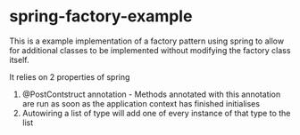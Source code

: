 # spring-factory-example

This is a example implementation of a factory pattern using
spring to allow for additional classes to be implemented without
modifying the factory class itself.

It relies on 2 properties of spring

1) @PostContstruct annotation - Methods annotated with this annotation
are run as soon as the application context has finished initialises
2) Autowiring a list of type will add one of every instance of that type
to the list